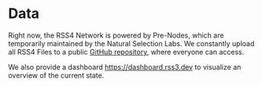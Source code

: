 # Data

Right now, the RSS4 Network is powered by Pre-Nodes, which are temporarily maintained by the Natural Selection Labs. We constantly upload all RSS4 Files to a public [GitHub repository](https://github.com/NaturalSelectionLabs/RSS4-Network-Data), where everyone can access.

We also provide a dashboard <https://dashboard.rss3.dev> to visualize an overview of the current state.